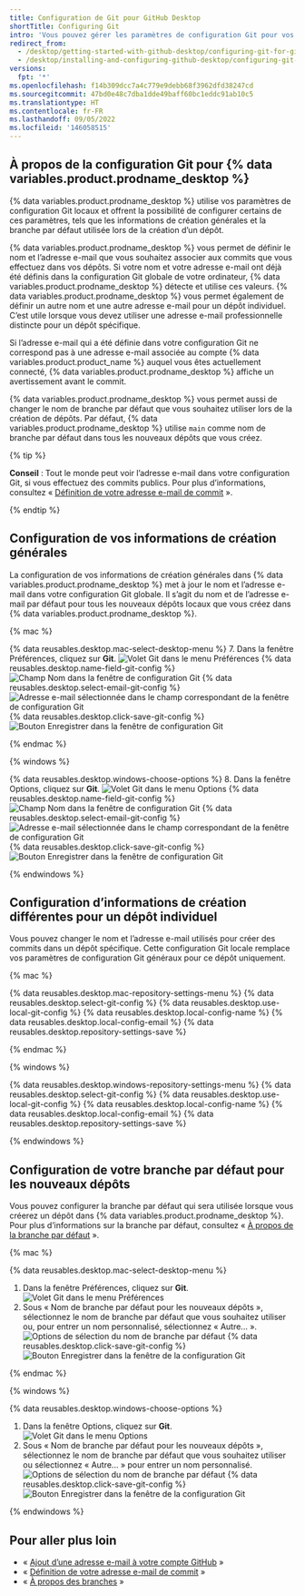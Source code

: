 ```yaml
---
title: Configuration de Git pour GitHub Desktop
shortTitle: Configuring Git
intro: 'Vous pouvez gérer les paramètres de configuration Git pour vos dépôts locaux avec {% data variables.product.prodname_desktop %}.'
redirect_from:
  - /desktop/getting-started-with-github-desktop/configuring-git-for-github-desktop
  - /desktop/installing-and-configuring-github-desktop/configuring-git-for-github-desktop
versions:
  fpt: '*'
ms.openlocfilehash: f14b309dcc7a4c779e9debb68f3962dfd38247cd
ms.sourcegitcommit: 47bd0e48c7dba1dde49baff60bc1eddc91ab10c5
ms.translationtype: HT
ms.contentlocale: fr-FR
ms.lasthandoff: 09/05/2022
ms.locfileid: '146058515'
---
```

## À propos de la configuration Git pour {% data variables.product.prodname_desktop %}

{% data variables.product.prodname_desktop %} utilise vos paramètres de configuration Git locaux et offrent la possibilité de configurer certains de ces paramètres, tels que les informations de création générales et la branche par défaut utilisée lors de la création d’un dépôt.

{% data variables.product.prodname_desktop %} vous permet de définir le nom et l’adresse e-mail que vous souhaitez associer aux commits que vous effectuez dans vos dépôts. Si votre nom et votre adresse e-mail ont déjà été définis dans la configuration Git globale de votre ordinateur, {% data variables.product.prodname_desktop %} détecte et utilise ces valeurs. {% data variables.product.prodname_desktop %} vous permet également de définir un autre nom et une autre adresse e-mail pour un dépôt individuel. C’est utile lorsque vous devez utiliser une adresse e-mail professionnelle distincte pour un dépôt spécifique.

Si l’adresse e-mail qui a été définie dans votre configuration Git ne correspond pas à une adresse e-mail associée au compte {% data variables.product.product_name %} auquel vous êtes actuellement connecté, {% data variables.product.prodname_desktop %} affiche un avertissement avant le commit.

{% data variables.product.prodname_desktop %} vous permet aussi de changer le nom de branche par défaut que vous souhaitez utiliser lors de la création de dépôts. Par défaut, {% data variables.product.prodname_desktop %} utilise `main` comme nom de branche par défaut dans tous les nouveaux dépôts que vous créez.

{% tip %}

**Conseil** : Tout le monde peut voir l’adresse e-mail dans votre configuration Git, si vous effectuez des commits publics. Pour plus d’informations, consultez « [Définition de votre adresse e-mail de commit](/articles/setting-your-commit-email-address/) ».

{% endtip %}

## Configuration de vos informations de création générales

La configuration de vos informations de création générales dans {% data variables.product.prodname_desktop %} met à jour le nom et l’adresse e-mail dans votre configuration Git globale. Il s’agit du nom et de l’adresse e-mail par défaut pour tous les nouveaux dépôts locaux que vous créez dans {% data variables.product.prodname_desktop %}.

{% mac %}

{% data reusables.desktop.mac-select-desktop-menu %}
7. Dans la fenêtre Préférences, cliquez sur **Git**.
  ![Volet Git dans le menu Préférences](/assets/images/help/desktop/mac-select-git-pane.png) {% data reusables.desktop.name-field-git-config %} ![Champ Nom dans la fenêtre de configuration Git](/assets/images/help/desktop/mac-name-git-config.png) {% data reusables.desktop.select-email-git-config %} ![Adresse e-mail sélectionnée dans le champ correspondant de la fenêtre de configuration Git](/assets/images/help/desktop/mac-email-git-config.png) {% data reusables.desktop.click-save-git-config %} ![Bouton Enregistrer dans la fenêtre de configuration Git](/assets/images/help/desktop/mac-save-git-config.png)

{% endmac %}

{% windows %}

{% data reusables.desktop.windows-choose-options %}
8. Dans la fenêtre Options, cliquez sur **Git**.
![Volet Git dans le menu Options](/assets/images/help/desktop/windows-select-git-pane.png) {% data reusables.desktop.name-field-git-config %} ![Champ Nom dans la fenêtre de configuration Git](/assets/images/help/desktop/windows-name-git-config.png) {% data reusables.desktop.select-email-git-config %} ![Adresse e-mail sélectionnée dans le champ correspondant de la fenêtre de configuration Git](/assets/images/help/desktop/windows-email-git-config.png) {% data reusables.desktop.click-save-git-config %} ![Bouton Enregistrer dans la fenêtre de configuration Git](/assets/images/help/desktop/windows-save-git-config.png)

{% endwindows %}

## Configuration d’informations de création différentes pour un dépôt individuel

Vous pouvez changer le nom et l’adresse e-mail utilisés pour créer des commits dans un dépôt spécifique. Cette configuration Git locale remplace vos paramètres de configuration Git généraux pour ce dépôt uniquement.

{% mac %}

{% data reusables.desktop.mac-repository-settings-menu %} {% data reusables.desktop.select-git-config %} {% data reusables.desktop.use-local-git-config %} {% data reusables.desktop.local-config-name %} {% data reusables.desktop.local-config-email %} {% data reusables.desktop.repository-settings-save %}

{% endmac %}

{% windows %}

{% data reusables.desktop.windows-repository-settings-menu %} {% data reusables.desktop.select-git-config %} {% data reusables.desktop.use-local-git-config %} {% data reusables.desktop.local-config-name %} {% data reusables.desktop.local-config-email %} {% data reusables.desktop.repository-settings-save %}

{% endwindows %}


## Configuration de votre branche par défaut pour les nouveaux dépôts

Vous pouvez configurer la branche par défaut qui sera utilisée lorsque vous créerez un dépôt dans {% data variables.product.prodname_desktop %}. Pour plus d’informations sur la branche par défaut, consultez « [À propos de la branche par défaut](/github/collaborating-with-issues-and-pull-requests/about-branches#about-the-default-branch) ».

{% mac %}

{% data reusables.desktop.mac-select-desktop-menu %}
1. Dans la fenêtre Préférences, cliquez sur **Git**.
  ![Volet Git dans le menu Préférences](/assets/images/help/desktop/mac-select-git-pane.png)
1. Sous « Nom de branche par défaut pour les nouveaux dépôts », sélectionnez le nom de branche par défaut que vous souhaitez utiliser ou, pour entrer un nom personnalisé, sélectionnez « Autre... ».
  ![Options de sélection du nom de branche par défaut](/assets/images/help/desktop/mac-select-default-branch-name.png) {% data reusables.desktop.click-save-git-config %} ![Bouton Enregistrer dans la fenêtre de la configuration Git](/assets/images/help/desktop/repository-settings-git-config-save.png)

{% endmac %}

{% windows %}

{% data reusables.desktop.windows-choose-options %}
1. Dans la fenêtre Options, cliquez sur **Git**.
  ![Volet Git dans le menu Options](/assets/images/help/desktop/windows-select-git-pane.png)
1. Sous « Nom de branche par défaut pour les nouveaux dépôts », sélectionnez le nom de branche par défaut que vous souhaitez utiliser ou sélectionnez « Autre... » pour entrer un nom personnalisé.
  ![Options de sélection du nom de branche par défaut](/assets/images/help/desktop/windows-select-default-branch-name.png) {% data reusables.desktop.click-save-git-config %} ![Bouton Enregistrer dans la fenêtre de la configuration Git](/assets/images/help/desktop/repository-settings-git-config-save.png)

{% endwindows %}

## Pour aller plus loin

- « [Ajout d’une adresse e-mail à votre compte GitHub](/articles/adding-an-email-address-to-your-github-account/) »
- « [Définition de votre adresse e-mail de commit](/articles/setting-your-commit-email-address/) »
- « [À propos des branches](/github/collaborating-with-issues-and-pull-requests/about-branches) »
